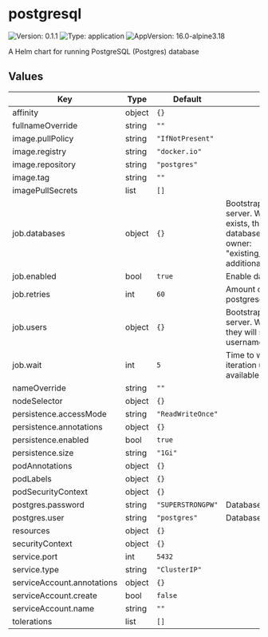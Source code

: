 # postgresql

![Version: 0.1.1](https://img.shields.io/badge/Version-0.1.1-informational?style=flat-square) ![Type: application](https://img.shields.io/badge/Type-application-informational?style=flat-square) ![AppVersion: 16.0-alpine3.18](https://img.shields.io/badge/AppVersion-16.0--alpine3.18-informational?style=flat-square)

A Helm chart for running PostgreSQL (Postgres) database

## Values

| Key | Type | Default | Description |
|-----|------|---------|-------------|
| affinity | object | `{}` |  |
| fullnameOverride | string | `""` |  |
| image.pullPolicy | string | `"IfNotPresent"` |  |
| image.registry | string | `"docker.io"` |  |
| image.repository | string | `"postgres"` |  |
| image.tag | string | `""` |  |
| imagePullSecrets | list | `[]` |  |
| job.databases | object | `{}` | Bootstrap databases into postgresql server. When databases already exists, they will stay untouched.  databases:  "name_of_database":    owner: "existing_user_which_will_get_grant"    additionalParams: "" # Optional |
| job.enabled | bool | `true` | Enable database bootstrapping. |
| job.retries | int | `60` | Amount of retries while waiting for postgresql server is available. |
| job.users | object | `{}` | Bootstrap users into postgresql server. When users already exists, they will stay untouched.  users:   username: RandomPassword0#" |
| job.wait | int | `5` | Time to wait in each wait in each iteration until postgresql server is available. |
| nameOverride | string | `""` |  |
| nodeSelector | object | `{}` |  |
| persistence.accessMode | string | `"ReadWriteOnce"` |  |
| persistence.annotations | object | `{}` |  |
| persistence.enabled | bool | `true` |  |
| persistence.size | string | `"1Gi"` |  |
| podAnnotations | object | `{}` |  |
| podLabels | object | `{}` |  |
| podSecurityContext | object | `{}` |  |
| postgres.password | string | `"SUPERSTRONGPW"` | Database password. |
| postgres.user | string | `"postgres"` | Database user. |
| resources | object | `{}` |  |
| securityContext | object | `{}` |  |
| service.port | int | `5432` |  |
| service.type | string | `"ClusterIP"` |  |
| serviceAccount.annotations | object | `{}` |  |
| serviceAccount.create | bool | `false` |  |
| serviceAccount.name | string | `""` |  |
| tolerations | list | `[]` |  |
